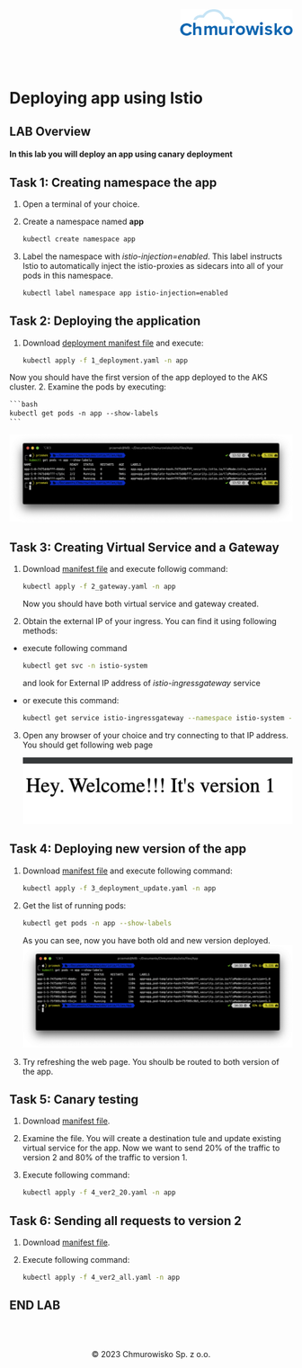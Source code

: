 <img src="../../../img/logo.png" alt="Chmurowisko logo" width="200" align="right">
<br><br>
<br><br>
<br><br>

# Deploying app using Istio

## LAB Overview

#### In this lab you will deploy an app using canary deployment

## Task 1: Creating namespace the app

1. Open a terminal of your choice.
2. Create a namespace named **app** 
    
    ```bash
    kubectl create namespace app
    ```
3. Label the namespace with *istio-injection=enabled*. This label instructs Istio to automatically inject the istio-proxies as sidecars into all of your pods in this namespace.
    
    ```bash
    kubectl label namespace app istio-injection=enabled
    ```

## Task 2: Deploying the application
1. Download [deployment manifest file](files/1_deployment.yaml) and execute:
    
    ```bash
    kubectl apply -f 1_deployment.yaml -n app
    ```

Now you should have the first version of the app deployed to the AKS cluster.
2. Examine the pods by executing:
    
    ```bash
    kubectl get pods -n app --show-labels
    ```
    
![deployment pods](img/deployment_pods.png)

## Task 3: Creating Virtual Service and a Gateway

1. Download [manifest file](files/2_gateway.yaml) and execute followig command:
    
    ```bash
    kubectl apply -f 2_gateway.yaml -n app
    ```
    
    Now you should have both virtual service and gateway created.
2. Obtain the external IP of your ingress. You can find it using following methods:
* execute following command
    
    ```bash
    kubectl get svc -n istio-system
    ```
    
    and look for External IP address of *istio-ingressgateway* service
* or execute this command:
    
    ```bash
    kubectl get service istio-ingressgateway --namespace istio-system -o jsonpath='{.status.loadBalancer.ingress[0].ip}'
    ```

3. Open any browser of your choice and try connecting to that IP address. You should get following web page
   
   ![version1](img/version1.png)

## Task 4: Deploying new version of the app

1. Download [manifest file](files/3_deployment_update.yaml) and execute following command:
    
    ```bash
    kubectl apply -f 3_deployment_update.yaml -n app
    ```

2. Get the list of running pods:
    
    ```bash
    kubectl get pods -n app --show-labels
    ```
    
    As you can see, now you have both old and new version deployed.
    ![both](img/both_versions.png)

3. Try refreshing the web page. You shoulb be routed to both version of the app.

## Task 5: Canary testing

1. Download [manifest file](files/4_ver2_20.yaml).
2. Examine the file. You will create a destination tule and update existing virtual service for the app.
Now we want to send 20% of the traffic to version 2 and 80% of the traffic to version 1.
3. Execute following command:
   
    ```bash
    kubectl apply -f 4_ver2_20.yaml -n app
    ```

## Task 6: Sending all requests to version 2

1. Download [manifest file](files/4_ver2_all.yaml).
2. Execute following command:
    
    ```bash
    kubectl apply -f 4_ver2_all.yaml -n app
    ```

## END LAB

<br><br>

<center><p>&copy; 2023 Chmurowisko Sp. z o.o.<p></center>
